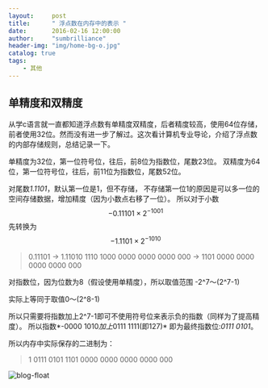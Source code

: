 ```yaml
---
layout:     post
title:      " 浮点数在内存中的表示 "
date:       2016-02-16 12:00:00
author:     "sumbrilliance"
header-img: "img/home-bg-o.jpg"
catalog: true
tags:
    - 其他
---
```


## 单精度和双精度
从学c语言就一直都知道浮点数有单精度双精度，后者精度较高，使用64位存储，前者使用32位。然而没有进一步了解过。这次看计算机专业导论，介绍了浮点数的内部存储规则，总结记录一下。

单精度为32位，第一位符号位，往后，前8位为指数位，尾数23位。
双精度为64位，第一位符号位，往后，前11位为指数位，尾数52位。

对尾数*1.1101*，默认第一位是1，但不存储，
不存储第一位1的原因是可以多一位的空间存储数据，增加精度（因为小数点右移了一位）。
所以对于小数$$-0.11101 \times 2^{-1001}$$先转换为$$-1.1101 \times2^{-1010}$$

>0.11101 -> 1.11010
>1110 1000 0000 0000 0000 000 -> 1101 0000 0000 0000 0000 000

对指数位，因为位数为8（假设使用单精度），所以取值范围 -2^7～(2^7-1)

实际上等同于取值0～(2^8-1)

所以只需要将指数加上2^7-1即可不使用符号位来表示负的指数（同样为了提高精度）。 
所以指数*-0000 1010*加上*0111 1111(即127)*
即为最终指数位:*0111 0101*。

所以内存中实际保存的二进制为：
	
>1 0111 0101  1101 0000 0000 0000 0000 000 

![blog-float](http://7xqjl4.com1.z0.glb.clouddn.com/blog-float.png)



